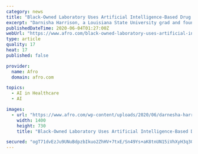 ```yaml
---
category: news
title: "Black-Owned Laboratory Uses Artificial Intelligence-Based Drug Discovery Platform to Develop Treatment for COVID-19"
excerpt: "Darnisha Harrison, a Louisiana State University grad and founder and CEO of Georgia-based Ennaid Therapeutics, says that scientists working for her company are developing a drug-based therapy whose laboratory tests continue to show promise."
publishedDateTime: 2020-06-04T01:27:00Z
webUrl: "https://www.afro.com/black-owned-laboratory-uses-artificial-intelligence-based-drug-discovery-platform-to-develop-treatment-for-covid-19/"
type: article
quality: 17
heat: 17
published: false

provider:
  name: Afro
  domain: afro.com

topics:
  - AI in Healthcare
  - AI

images:
  - url: "https://www.afro.com/wp-content/uploads/2020/06/darnesha-harrison-featured-web.jpg"
    width: 1400
    height: 730
    title: "Black-Owned Laboratory Uses Artificial Intelligence-Based Drug Discovery Platform to Develop Treatment for COVID-19"

secured: "ogT71dvEzJu9UNuBdpzbIkuo2ZhHV+7txE/Sn49Ys+aK8tnUN15iVhXyH3q3GklfRKil+AypHKtgZjbcZs+fhW0jGN9GX9Iq8JpSmYhJSqwAmM6NarBKdKaOnBu7n9U4vYEQDEn5KD4zqlyrxfKyRJTYrlGHp3URBuddNdBML4FlZdwN4b1HRtrmNGs9OgYItp+H/RV5LBzhcihywj1yMQy688dZAVUsHqzqI2jZEuRsrJ32jX6t4h7CpuDhpqF8pAZxIMUtQNoX3oDhpNSbCBqCshkWnJ3Le+Sqv6Pn5XRdBphPLRIhr9mmfuAmbAoy;f8Q7sbcz2wGl674pQ5hNsw=="
---
```



